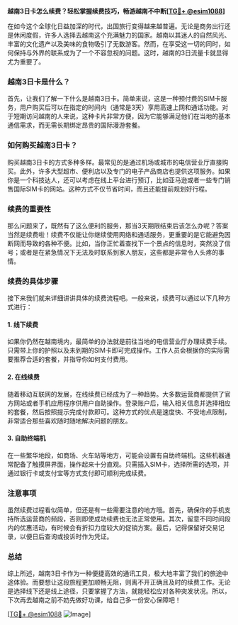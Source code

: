 **越南3日卡怎么续费？轻松掌握续费技巧，畅游越南不中断[[TG💪+ @esim1088](https://t.me/s/esim1088)]**

在如今这个全球化日益加深的时代，出国旅行变得越来越普遍。无论是商务出行还是休闲度假，许多人选择去越南这个充满魅力的国家。越南以其迷人的自然风光、丰富的文化遗产以及美味的食物吸引了无数游客。然而，在享受这一切的同时，如何保持与外界的联系成为了一个不容忽视的问题。这时，越南的3日流量卡就显得尤为重要了。

### 越南3日卡是什么？

首先，让我们了解一下什么是越南3日卡。简单来说，这是一种预付费的SIM卡服务，用户购买后可以在指定的时间内（通常是3天）享用高速上网和通话功能。对于短期访问越南的人来说，这种卡片非常方便，因为它能够满足他们在当地的基本通信需求，而无需长期绑定昂贵的国际漫游套餐。

### 如何购买越南3日卡？

购买越南3日卡的方式多种多样。最常见的是通过机场或城市的电信营业厅直接购买。此外，许多大型超市、便利店以及专门的电子产品商店也提供这项服务。如果你是一个科技达人，还可以考虑在线上平台进行预订，比如亚马逊或者一些专门销售国际SIM卡的网站。这种方式不仅节省时间，而且还能提前规划好行程。

### 续费的重要性

那么问题来了，既然有了这么便利的服务，那当3天期限结束后该怎么办呢？答案当然是续费啦！续费不仅能让你继续使用网络和通话服务，更重要的是它能避免因断网而导致的各种不便。比如，当你正忙着查找下一个景点的信息时，突然没了信号；或者是在紧急情况下无法及时联系到家人朋友，这些都是非常令人头疼的事情。

### 续费的具体步骤

接下来我们就来详细讲讲具体的续费流程吧。一般来说，续费可以通过以下几种方式进行：

#### 1. 线下续费
如果你仍然在越南境内，最简单的办法就是前往当地的电信营业厅办理续费手续。只需带上你的护照以及未到期的SIM卡即可完成操作。工作人员会根据你的实际需要推荐合适的套餐，并指导你如何支付费用。

#### 2. 在线续费
随着移动互联网的发展，在线续费已经成为了一种趋势。大多数运营商都提供了官方网站或者手机应用程序供用户自助操作。登录账户后，输入相关信息并选择相应的套餐，然后按照提示完成付款即可。这种方式的优点是速度快、不受地点限制，非常适合那些喜欢随时随地解决问题的朋友。

#### 3. 自助终端机
在一些繁华地段，如商场、火车站等地方，可能会设置有自助终端机。这些机器通常配备了触摸屏界面，操作起来十分直观。只需插入SIM卡，选择所需的选项，并通过银行卡或支付宝等方式支付即可顺利完成续费。

### 注意事项

虽然续费过程看似简单，但还是有一些需要注意的地方哦。首先，确保你的手机支持所选运营商的频段，否则即使成功续费也无法正常使用。其次，留意不同时间段内的优惠活动，有时候会有折扣力度较大的促销方案。最后，记得保留好交易记录，以便日后查询或投诉时作为凭证。

### 总结

综上所述，越南3日卡作为一种便捷高效的通讯工具，极大地丰富了我们的旅途中途体验。而要想让这段旅程更加顺畅无阻，则离不开正确且及时的续费工作。无论是选择线下还是线上途径，只要掌握了方法，就能轻松应对各种突发状况。所以，下次再去越南之前不妨先做好功课，给自己多一份安心保障吧！

[[TG💪+ @esim1088](https://t.me/s/esim1088) ![Image](https://i.postimg.cc/4NQfJmqS/Snipaste-2025-05-13-00-14-12.png)]